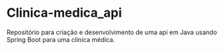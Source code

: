 # Clinica-medica_api
Repositório para criação e desenvolvimento de uma api em Java usando Spring Boot para uma clínica médica.
